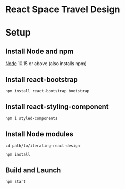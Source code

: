 # React Space Travel Design 

# Setup
## Install Node and npm
[Node](https://nodejs.org/en/download/) 10.15 or above (also installs npm)

## Install react-bootstrap
`npm install react-bootstrap bootstrap`

## Install react-styling-component
`npm i styled-components`

## Install Node modules
`cd path/to/iterating-react-design`

`npm install`

## Build and Launch
`npm start`
